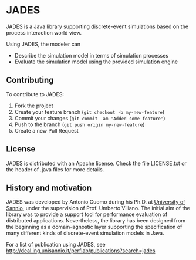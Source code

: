 JADES 
=====

JADES is a Java library supporting discrete-event simulations based on the process interaction world view. 

Using JADES, the modeler can
* Describe the simulation model in terms of simulation processes
* Evaluate the simulation model using the provided simulation engine


## Contributing
To contribute to JADES:

1. Fork the project
2. Create your feature branch (`git checkout -b my-new-feature`)
3. Commit your changes (`git commit -am 'Added some feature'`)
4. Push to the branch (`git push origin my-new-feature`)
5. Create a new Pull Request

## License

JADES is distributed with an Apache license. Check the file LICENSE.txt or the header of .java files for
more details.



## History and motivation
JADES was developed by Antonio Cuomo during his Ph.D. at [University of Sannio](http://www.unisannio.it), under the supervision of Prof. Umberto Villano.
The initial aim of the library was to provide a support tool for performance evaluation of distributed
applications. Nevertheless, the library has been designed from the beginning as a domain-agnostic layer supporting 
the specification of many different kinds of discrete-event simulation models in Java.

For a list of publication using JADES, see http://deal.ing.unisannio.it/perflab/publications?search=jades
